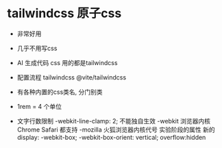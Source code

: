 # tailwindcss 原子css

- 非常好用
- 几乎不用写css
- AI 生成代码 css 用的都是tailwindcss
- 配置流程
    tailwindcss @vite/tailwindcss 
- 有各种内置的css类名,  分门别类
- 1rem = 4 个单位

- 文字行数限制
    -webkit-line-clamp: 2; 不能独自生效
    -webkit 浏览器内核 Chrome Safari 都支持
    -mozilla 火狐浏览器内核代号
    实验阶段的属性 新的 
    display: -webkit-box;
    -webkit-box-orient: vertical;
    overflow:hidden
